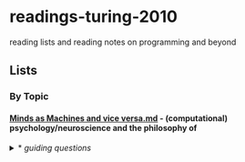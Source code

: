 # readings-turing-2010
reading lists and reading notes on programming and beyond

## Lists 

### By Topic
#### [Minds as Machines and vice versa.md](https://github.com/kellydinneen/readings-turing-2010/blob/master/Minds%20as%20Machines%20and%20vice%20versa.md) - (computational) psychology/neuroscience and the philosophy of
<details>
<summary> * <i>guiding questions</i> </summary> <br> <ul>
<li><em>how can learn from the human mind to build better software?</em></li>
	<ul>
	<li>how can we (and should we) model computers on ourselves?</li>
	<li>how can we avoid the pitfalls of human psychology when designing computer 'psychologies'</li>
	<li>does framing software as psychology help us or hurt us as designers?</li>	
	</ul>	
<li><em>how can we build software that is better for the human mind</em></li>
	<ul>
	<li>how is the technology we use contributing to our wellbeing, planting new epistemic habits, changing the way we think</li>
	<li>what can psychology + neuroscience tell us about how can we do better for users</li>
	<li>how can we augment + fill in the gaps of human capacities rather than merely replicating + replacing them</li>	
	</ul>		
<li>how can understanding of computers enhance our understanding of the mind</li>
	<ul>
	<li>what can psychologists/neuroscientists learn from programmers and computer scientists about the nature of information and thought</li>	
	</ul>		
<li>how can software be used as a tool in behavioral science research</li>
	<ul>
	<li>for modelling of neural function, decision making, social interaction</li>
	<li>for data processing</li>
	<li>for data collection (e.g. scaled, web hosted surveys and digital experiments)</li>	
	<li>for communication and education</li>	
	</ul>		
<li>what should we think about AI?</li>
	<ul>
	<li>what is there to be afraid of?</li>
	<li>what kind of control do we have over the future?</li>
	</ul>
</ul>
	
</details>

